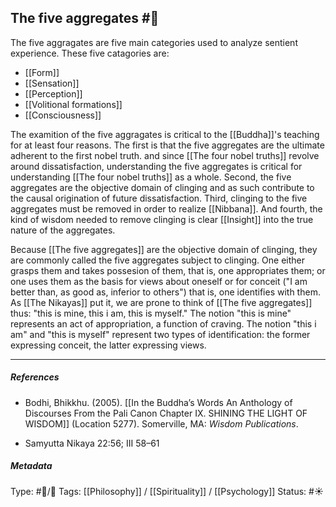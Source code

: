 ## The five aggregates  #🧠 

The five aggragates are five main categories used to analyze sentient experience. These five catagories are:

- [[Form]]
- [[Sensation]]
- [[Perception]]
- [[Volitional formations]]
- [[Consciousness]]

The examition of the five aggragates is critical to the [[Buddha]]'s teaching for at least four reasons. The first is that the five aggregates are the ultimate adherent to the first nobel truth. and since [[The four nobel truths]] revolve around dissatisfaction, understanding the five aggregates is critical for understanding [[The four nobel truths]] as a whole. Second, the five aggregates are the objective domain of clinging and as such contribute to the causal origination of future dissatisfaction. Third, clinging to the five aggregates must be removed in order to realize [[Nibbana]]. And fourth, the kind of wisdom needed to remove clinging is clear [[Insight]] into the true nature of the aggregates.

Because [[The five aggregates]] are the objective domain of clinging, they are commonly called the five aggregates subject to clinging. One either grasps them and takes possesion of them, that is, one appropriates them; or one uses them as the basis for views about oneself or for conceit ("I am better than, as good as, inferior to others") that is, one identifies with them. As [[The Nikayas]] put it, we are prone to think of [[The five aggregates]] thus: "this is mine, this i am, this is myself." The notion "this is mine" represents an act of appropriation, a function of craving. The notion "this i am" and "this is myself" represent two types of identification: the former expressing conceit, the latter expressing views.

___

##### References

- Bodhi, Bhikkhu. (2005). [[In the Buddha’s Words An Anthology of Discourses From the Pali Canon Chapter IX. SHINING THE LIGHT OF WISDOM]] (Location 5277). Somerville, MA: _Wisdom Publications_.

- Samyutta Nikaya 22:56; III 58–61

##### Metadata
Type: #🔵/🔵 
Tags: [[Philosophy]] / [[Spirituality]] / [[Psychology]] 
Status: #☀️ 